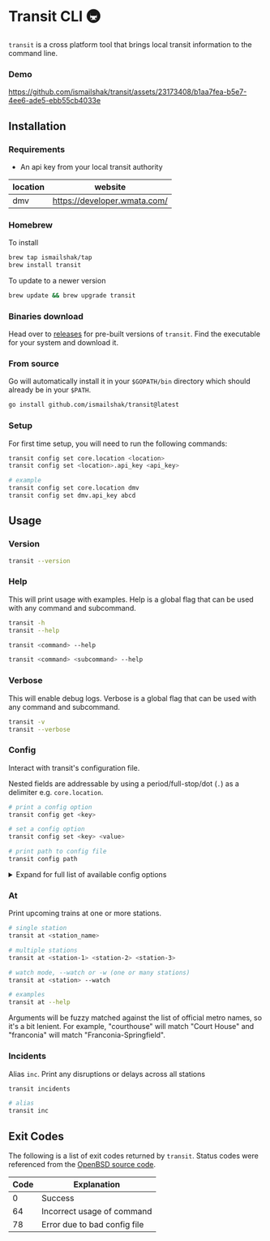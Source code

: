 # Transit CLI 🚇

`transit` is a cross platform tool that brings local transit information to the command line.

### Demo

https://github.com/ismailshak/transit/assets/23173408/b1aa7fea-b5e7-4ee6-ade5-ebb55cb4033e

## Installation

### Requirements

- An api key from your local transit authority

| location | website                      |
| -------- | ---------------------------- |
| dmv      | https://developer.wmata.com/ |

### Homebrew

To install
```bash
brew tap ismailshak/tap
brew install transit
```

To update to a newer version
```bash
brew update && brew upgrade transit
```

### Binaries download

Head over to [releases](https://github.com/ismailshak/transit/releases) for pre-built versions of `transit`. Find the executable for your system and download it.

### From source

Go will automatically install it in your `$GOPATH/bin` directory which should already be in your `$PATH`.

```bash
go install github.com/ismailshak/transit@latest
```

### Setup

For first time setup, you will need to run the following commands:

```bash
transit config set core.location <location>
transit config set <location>.api_key <api_key>

# example
transit config set core.location dmv
transit config set dmv.api_key abcd
```

## Usage

### Version

```bash
transit --version
```

### Help

This will print usage with examples. Help is a global flag that can be used with any command and subcommand.

```bash
transit -h
transit --help

transit <command> --help

transit <command> <subcommand> --help
```

### Verbose

This will enable debug logs. Verbose is a global flag that can be used with any command and subcommand.

```bash
transit -v
transit --verbose
```

### Config

Interact with transit's configuration file.

Nested fields are addressable by using a period/full-stop/dot (`.`) as a delimiter e.g. `core.location`.

```bash
# print a config option
transit config get <key>

# set a config option
transit config set <key> <value>

# print path to config file
transit config path
```

<details>

<summary>Expand for full list of available config options</summary>

```yaml
core:
  location: <string>
  watch_interval: 10 # default

dmv:
  api_key: <string>
```

</details>

### At

Print upcoming trains at one or more stations.

```bash
# single station
transit at <station_name>

# multiple stations
transit at <station-1> <station-2> <station-3>

# watch mode, --watch or -w (one or many stations)
transit at <station> --watch

# examples
transit at --help
```

Arguments will be fuzzy matched against the list of official metro names, so it's a bit lenient. For example, "courthouse" will match "Court House" and "franconia" will match "Franconia-Springfield".

### Incidents

Alias `inc`. Print any disruptions or delays across all stations

```bash
transit incidents

# alias
transit inc
```

## Exit Codes

The following is a list of exit codes returned by `transit`. Status codes were referenced from the [OpenBSD source code](https://github.com/openbsd/src/blob/master/include/sysexits.h).

| Code | Explanation                  |
| ---- | ---------------------------- |
| 0    | Success                      |
| 64   | Incorrect usage of command   |
| 78   | Error due to bad config file |
